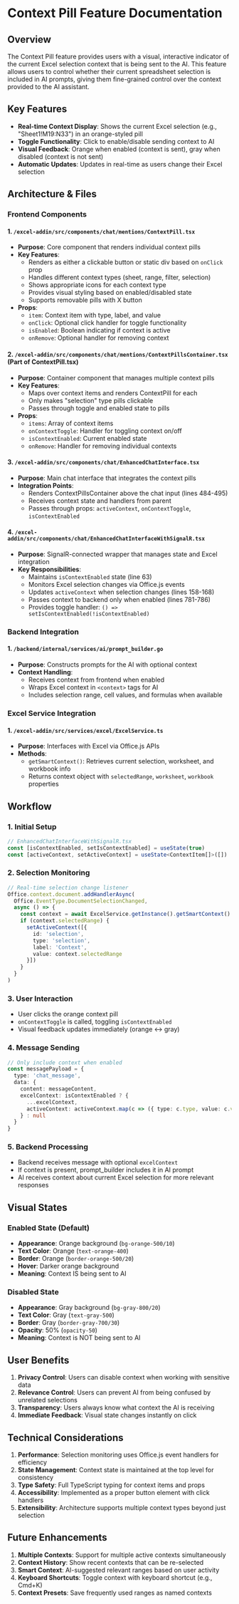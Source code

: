 # Context Pill Feature Documentation

## Overview

The Context Pill feature provides users with a visual, interactive indicator of the current Excel selection context that is being sent to the AI. This feature allows users to control whether their current spreadsheet selection is included in AI prompts, giving them fine-grained control over the context provided to the AI assistant.

## Key Features

- **Real-time Context Display**: Shows the current Excel selection (e.g., "Sheet1!M19:N33") in an orange-styled pill
- **Toggle Functionality**: Click to enable/disable sending context to AI
- **Visual Feedback**: Orange when enabled (context is sent), gray when disabled (context is not sent)
- **Automatic Updates**: Updates in real-time as users change their Excel selection

## Architecture & Files

### Frontend Components

#### 1. **`/excel-addin/src/components/chat/mentions/ContextPill.tsx`**
- **Purpose**: Core component that renders individual context pills
- **Key Features**:
  - Renders as either a clickable button or static div based on `onClick` prop
  - Handles different context types (sheet, range, filter, selection)
  - Shows appropriate icons for each context type
  - Provides visual styling based on enabled/disabled state
  - Supports removable pills with X button
- **Props**:
  - `item`: Context item with type, label, and value
  - `onClick`: Optional click handler for toggle functionality
  - `isEnabled`: Boolean indicating if context is active
  - `onRemove`: Optional handler for removing context

#### 2. **`/excel-addin/src/components/chat/mentions/ContextPillsContainer.tsx`** (Part of ContextPill.tsx)
- **Purpose**: Container component that manages multiple context pills
- **Key Features**:
  - Maps over context items and renders ContextPill for each
  - Only makes "selection" type pills clickable
  - Passes through toggle and enabled state to pills
- **Props**:
  - `items`: Array of context items
  - `onContextToggle`: Handler for toggling context on/off
  - `isContextEnabled`: Current enabled state
  - `onRemove`: Handler for removing individual contexts

#### 3. **`/excel-addin/src/components/chat/EnhancedChatInterface.tsx`**
- **Purpose**: Main chat interface that integrates the context pills
- **Integration Points**:
  - Renders ContextPillsContainer above the chat input (lines 484-495)
  - Receives context state and handlers from parent
  - Passes through props: `activeContext`, `onContextToggle`, `isContextEnabled`

#### 4. **`/excel-addin/src/components/chat/EnhancedChatInterfaceWithSignalR.tsx`**
- **Purpose**: SignalR-connected wrapper that manages state and Excel integration
- **Key Responsibilities**:
  - Maintains `isContextEnabled` state (line 63)
  - Monitors Excel selection changes via Office.js events
  - Updates `activeContext` when selection changes (lines 158-168)
  - Passes context to backend only when enabled (lines 781-786)
  - Provides toggle handler: `() => setIsContextEnabled(!isContextEnabled)`

### Backend Integration

#### 1. **`/backend/internal/services/ai/prompt_builder.go`**
- **Purpose**: Constructs prompts for the AI with optional context
- **Context Handling**:
  - Receives context from frontend when enabled
  - Wraps Excel context in `<context>` tags for AI
  - Includes selection range, cell values, and formulas when available

### Excel Service Integration

#### 1. **`/excel-addin/src/services/excel/ExcelService.ts`**
- **Purpose**: Interfaces with Excel via Office.js APIs
- **Methods**:
  - `getSmartContext()`: Retrieves current selection, worksheet, and workbook info
  - Returns context object with `selectedRange`, `worksheet`, `workbook` properties

## Workflow

### 1. **Initial Setup**
```typescript
// EnhancedChatInterfaceWithSignalR.tsx
const [isContextEnabled, setIsContextEnabled] = useState(true)
const [activeContext, setActiveContext] = useState<ContextItem[]>([])
```

### 2. **Selection Monitoring**
```typescript
// Real-time selection change listener
Office.context.document.addHandlerAsync(
  Office.EventType.DocumentSelectionChanged,
  async () => {
    const context = await ExcelService.getInstance().getSmartContext()
    if (context.selectedRange) {
      setActiveContext([{
        id: 'selection',
        type: 'selection',
        label: 'Context',
        value: context.selectedRange
      }])
    }
  }
)
```

### 3. **User Interaction**
- User clicks the orange context pill
- `onContextToggle` is called, toggling `isContextEnabled`
- Visual feedback updates immediately (orange ↔ gray)

### 4. **Message Sending**
```typescript
// Only include context when enabled
const messagePayload = {
  type: 'chat_message',
  data: {
    content: messageContent,
    excelContext: isContextEnabled ? {
      ...excelContext,
      activeContext: activeContext.map(c => ({ type: c.type, value: c.value }))
    } : null
  }
}
```

### 5. **Backend Processing**
- Backend receives message with optional `excelContext`
- If context is present, prompt_builder includes it in AI prompt
- AI receives context about current Excel selection for more relevant responses

## Visual States

### Enabled State (Default)
- **Appearance**: Orange background (`bg-orange-500/10`)
- **Text Color**: Orange (`text-orange-400`)
- **Border**: Orange (`border-orange-500/20`)
- **Hover**: Darker orange background
- **Meaning**: Context IS being sent to AI

### Disabled State
- **Appearance**: Gray background (`bg-gray-800/20`)
- **Text Color**: Gray (`text-gray-500`)
- **Border**: Gray (`border-gray-700/30`)
- **Opacity**: 50% (`opacity-50`)
- **Meaning**: Context is NOT being sent to AI

## User Benefits

1. **Privacy Control**: Users can disable context when working with sensitive data
2. **Relevance Control**: Users can prevent AI from being confused by unrelated selections
3. **Transparency**: Users always know what context the AI is receiving
4. **Immediate Feedback**: Visual state changes instantly on click

## Technical Considerations

1. **Performance**: Selection monitoring uses Office.js event handlers for efficiency
2. **State Management**: Context state is maintained at the top level for consistency
3. **Type Safety**: Full TypeScript typing for context items and props
4. **Accessibility**: Implemented as a proper button element with click handlers
5. **Extensibility**: Architecture supports multiple context types beyond just selection

## Future Enhancements

1. **Multiple Contexts**: Support for multiple active contexts simultaneously
2. **Context History**: Show recent contexts that can be re-selected
3. **Smart Context**: AI-suggested relevant ranges based on user activity
4. **Keyboard Shortcuts**: Toggle context with keyboard shortcut (e.g., Cmd+K)
5. **Context Presets**: Save frequently used ranges as named contexts